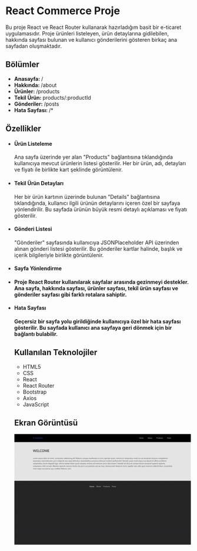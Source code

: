<h1> React Commerce Proje</h1>

Bu proje  React ve React Router kullanarak hazırladığım basit bir e-ticaret uygulamasıdır. Proje ürünleri listeleyen, ürün detaylarına gidilebilen, hakkında sayfası bulunan ve kullanıcı gönderilerini gösteren birkaç ana sayfadan oluşmaktadır.

<h2> Bölümler </h2>

<ul>
<li><b>Anasayfa: </b> /</li>
<li><b>Hakkında: </b> /about</li>
<li><b>Ürünler: </b> /products</li>
<li><b>Tekil Ürün: </b> products/:productId</li>
<li><b>Gönderiler: </b> /posts</li>
<li><b>Hata Sayfası: </b> /*</li>
</ul>

<h2> Özellikler</h2>
<ul>
<li><h4>Ürün Listeleme<h4></li> 
<p>Ana sayfa üzerinde yer alan "Products" bağlantısına tıklandığında kullanıcıya mevcut ürünlerin listesi gösterilir. Her bir ürün, adı, detayları ve fiyatı ile birlikte kart şeklinde görüntülenir.<p>
<li><h4>Tekil Ürün Detayları<h4></li>
<p>Her bir ürün kartının üzerinde bulunan "Details" bağlantısına tıklandığında, kullanıcı ilgili ürünün detaylarını içeren özel bir sayfaya yönlendirilir. Bu sayfada ürünün büyük resmi detaylı açıklaması ve fiyatı gösterilir.<p>
<li><h4>Gönderi Listesi<h4></li>
<p>"Gönderiler" sayfasında kullanıcıya JSONPlaceholder API üzerinden alınan gönderi listesi gösterilir. Bu gönderiler kartlar halinde, başlık ve içerik bilgileriyle birlikte görüntülenir.<p>
<li><h4>Sayfa Yönlendirme<h4><li>
<p>Proje React Router kullanılarak sayfalar arasında gezinmeyi destekler. Ana sayfa, hakkında sayfası, ürünler sayfası, tekil ürün sayfası ve gönderiler sayfası gibi farklı rotalara sahiptir.<p>
<li><h4>Hata Sayfası<h4></li>
<p>Geçersiz bir sayfa yolu girildiğinde kullanıcıya özel bir hata sayfası gösterilir. Bu sayfada kullanıcı ana sayfaya geri dönmek için bir bağlantı bulabilir.<p>

<h2> Kullanılan Teknolojiler </h2>
<ul>
<li>HTML5</li>
<li>CSS</li>
<li>React</li>
<li>React Router</li>
<li>Bootstrap</li>
<li>Axios</li>
<li>JavaScript</li>

</ul>

<h2>Ekran Görüntüsü</h2>

![](./src/commerceeG.gif)

<h4>
